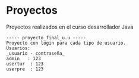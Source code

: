 # Proyectos
Proyectos realizados en el curso desarrollador Java

```
----- proyecto_final_u.u -----
Proyecto con login para cada tipo de usuario.
Usuarios:
_usuario - contraseña_
admin   : 123
usertur  : 123
userpre  : 123
```
